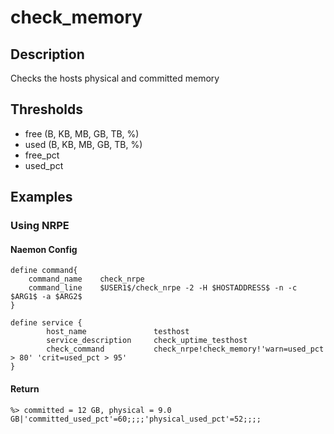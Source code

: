 ﻿# check_memory

## Description

Checks the hosts physical and committed memory

## Thresholds

- free (B, KB, MB, GB, TB, %)
- used (B, KB, MB, GB, TB, %)
- free_pct
- used_pct

## Examples

### Using NRPE

#### Naemon Config

    define command{
        command_name    check_nrpe
        command_line    $USER1$/check_nrpe -2 -H $HOSTADDRESS$ -n -c $ARG1$ -a $ARG2$
    }

    define service {
            host_name               testhost
            service_description     check_uptime_testhost
            check_command           check_nrpe!check_memory!'warn=used_pct > 80' 'crit=used_pct > 95'
    }

#### Return

    %> committed = 12 GB, physical = 9.0 GB|'committed_used_pct'=60;;;;'physical_used_pct'=52;;;;